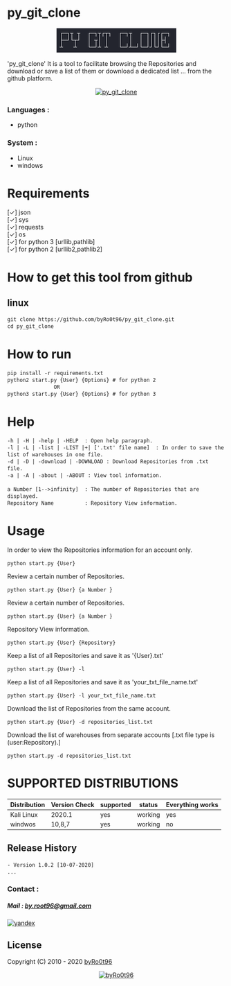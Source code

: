 # py_git_clone

<div align="center">
        <img alt="py_git_clone" src="./Screenshot/Screenshot-1.png"><br>
</div>

'py_git_clone' It is a tool to facilitate browsing the Repositories and download or save a list of them or download a dedicated list ... from the github platform.

<div align="center">
        <a href="https://youtu.be/IAPB1c6lu5w"><img alt="py_git_clone" height="100" src="https://raw.githubusercontent.com/byRo0t96/data/master/images/watch_video.png"></a>
</div>


### Languages :
* python

### System :
* Linux
* windows

# Requirements
[✓] json<br>
[✓] sys<br>
[✓] requests<br>
[✓] os<br>
[✓] for python 3 [urllib,pathlib]<br>
[✓] for python 2 [urllib2,pathlib2]<br>


# How to get this tool from github
## linux
```
git clone https://github.com/byRo0t96/py_git_clone.git
cd py_git_clone
```


# How to run
```
pip install -r requirements.txt
python2 start.py {User} {Options} # for python 2
               OR
python3 start.py {User} {Options} # for python 3
```




# Help
    -h | -H | -help | -HELP  : Open help paragraph.
    -l | -L | -list | -LIST |+| ['.txt' file name]  : In order to save the list of warehouses in one file.
    -d | -D | -download | -DOWNLOAD : Download Repositories from .txt file.
    -a | -A | -about | -ABOUT : View tool information.

    a Number [1-->infinity]  : The number of Repositories that are displayed.
    Repository Name          : Repository View information.

# Usage
In order to view the Repositories information for an account only.
```
python start.py {User}
```

Review a certain number of Repositories.
```
python start.py {User} {a Number }
```

Review a certain number of Repositories.
```
python start.py {User} {a Number }
```

Repository View information.
```
python start.py {User} {Repository}
```

Keep a list of all Repositories and save it as '{User}.txt'
```
python start.py {User} -l
```


Keep a list of all Repositories and save it as 'your_txt_file_name.txt'
```
python start.py {User} -l your_txt_file_name.txt
```

Download the list of Repositories from the same account.
```
python start.py {User} -d repositories_list.txt
```

Download the list of warehouses from separate accounts [.txt file type is (user:Repository).] 
```
python start.py -d repositories_list.txt
```


# SUPPORTED DISTRIBUTIONS
|Distribution | Version Check | supported | status |Everything works|
----------|-------|------|-------|-------|
|Kali Linux|2020.1 | yes | working   | yes|
|windwos|10,8,7 | yes | working   |no|

## Release History
```
- Version 1.0.2 [10-07-2020]
...
```


### Contact :
##### Mail : by.root96@gmail.com


[![yandex](https://www.paypalobjects.com/en_US/i/btn/btn_donateCC_LG.gif)](https://money.yandex.ru/to/410018413831485)




## License
Copyright (C) 2010 - 2020 [byRo0t96](https://byro0t96.github.io/)

<div align="center">
        <a href="https://byro0t96.github.io/"><img alt="byRo0t96" height="100" src="https://raw.githubusercontent.com/byRo0t96/data/master/images/Ro0t-96_v.3.1.png"></a>
</div>

